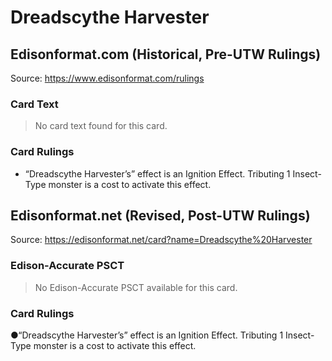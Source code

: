 # Dreadscythe Harvester

## Edisonformat.com (Historical, Pre-UTW Rulings)

Source: https://www.edisonformat.com/rulings

### Card Text

> No card text found for this card.

### Card Rulings

*   “Dreadscythe Harvester’s” effect is an Ignition Effect. Tributing 1 Insect-Type monster is a cost to activate this effect.

## Edisonformat.net (Revised, Post-UTW Rulings)

Source: https://edisonformat.net/card?name=Dreadscythe%20Harvester

### Edison-Accurate PSCT

> No Edison-Accurate PSCT available for this card.

### Card Rulings

●“Dreadscythe Harvester’s” effect is an Ignition Effect. Tributing 1 Insect-Type monster is a cost to activate this effect.
            